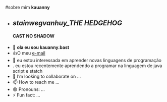 #sobre mim **kauanny**

- ## *stainwegvanhuy_THE HEDGEHOG*
  #### CAST NO SHADOW
- 👋 **ola eu sou kauanny.bast**
- :+1:O meu [e-mail](kauany.battistussi@escola.pr.gov.br)
- 👀 eu estou interessada em aprender novas linguagens de programação
- . eu estou recentemente aprendendo a programar na linguagem de java script e statch
- 💞️ I’m looking to collaborate on ...
- 📫 How to reach me ...
- 😄 Pronouns: ...
- ⚡ Fun fact: ...

<!---
kauanny-bast/kauanny-bast is a ✨ special ✨ repository because its `README.md` (this file) appears on your GitHub profile.
You can click the Preview link to take a look at your changes.
--->
